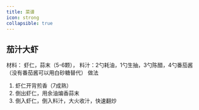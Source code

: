 ```yaml
---
title: 菜谱
icon: strong
collapsible: true
---
```

## 茄汁大虾
材料： 虾仁，蒜末（5-6颗），
料汁：2勺耗油，1勺生抽，3勺陈醋，4勺番茄酱（没有番茄酱可以用白砂糖替代）
做法
1. 虾仁开背煎香（7成熟）
2. 倒出虾仁，用余油煸香蒜末
3. 倒入虾仁，倒入料汁，大火收汁，快速翻炒